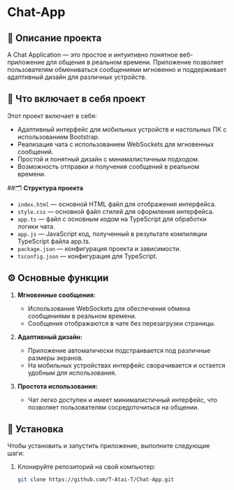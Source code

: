 # Chat-App

## 📌 **Описание проекта**  
A Chat Application — это простое и интуитивно понятное веб-приложение для общения в реальном времени. Приложение позволяет пользователям обмениваться сообщениями мгновенно и поддерживает адаптивный дизайн для различных устройств.

## 🎨 **Что включает в себя проект**  
Этот проект включает в себя:

- Адаптивный интерфейс для мобильных устройств и настольных ПК с использованием Bootstrap.
- Реализация чата с использованием WebSockets для мгновенных сообщений.
- Простой и понятный дизайн с минималистичным подходом.
- Возможность отправки и получения сообщений в реальном времени.

##🗂 **Структура проекта**  
- `index.html` — основной HTML файл для отображения интерфейса.
- `style.css` — основной файл стилей для оформления интерфейса.
- `app.ts` — файл с основным кодом на TypeScript для обработки логики чата.
- `app.js` — JavaScript код, полученный в результате компиляции TypeScript файла app.ts.
- `package.json` — конфигурация проекта и зависимости.
- `tsconfig.json` — конфигурация для TypeScript.

## ⚙️ **Основные функции**  
1. **Мгновенные сообщения:**
   - Использование WebSockets для обеспечения обмена сообщениями в реальном времени.
   - Сообщения отображаются в чате без перезагрузки страницы.

2. **Адаптивный дизайн:**
   - Приложение автоматически подстраивается под различные размеры экранов.
   - На мобильных устройствах интерфейс сворачивается и остается удобным для использования.

3. **Простота использования:**
   - Чат легко доступен и имеет минималистичный интерфейс, что позволяет пользователям сосредоточиться на общении.

## 🚀 **Установка**  
Чтобы установить и запустить приложение, выполните следующие шаги:

1. Клонируйте репозиторий на свой компьютер:
   ```bash
   git clone https://github.com/T-Atai-T/Chat-App.git
